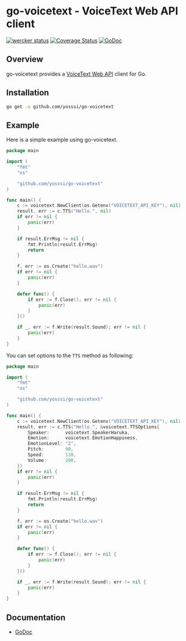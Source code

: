 # go-voicetext - VoiceText Web API client

[![wercker status](https://app.wercker.com/status/d481b39df7a76348daee6a5332b16475/m "wercker status")](https://app.wercker.com/project/bykey/d481b39df7a76348daee6a5332b16475)
[![Coverage Status](https://coveralls.io/repos/yosssi/go-voicetext/badge.png?branch=HEAD)](https://coveralls.io/r/yosssi/go-voicetext?branch=HEAD)
[![GoDoc](https://godoc.org/github.com/yosssi/go-voicetext?status.svg)](https://godoc.org/github.com/yosssi/go-voicetext)

## Overview

go-voicetext provides a [VoiceText Web API](https://cloud.voicetext.jp/webapi) client for Go.

## Installation

```sh
go get -u github.com/yosssi/go-voicetext
```

## Example

Here is a simple example using go-voicetext.

```go
package main

import (
	"fmt"
	"os"

	"github.com/yosssi/go-voicetext"
)

func main() {
	c := voicetext.NewClient(os.Getenv("VOICETEXT_API_KEY"), nil)
	result, err := c.TTS("Hello.", nil)
	if err != nil {
		panic(err)
	}

	if result.ErrMsg != nil {
		fmt.Println(result.ErrMsg)
		return
	}

	f, err := os.Create("hello.wav")
	if err != nil {
		panic(err)
	}

	defer func() {
		if err := f.Close(); err != nil {
			panic(err)
		}
	}()

	if _, err := f.Write(result.Sound); err != nil {
		panic(err)
	}
}
```

You can set options to the `TTS` method as following:

```go
package main

import (
	"fmt"
	"os"

	"github.com/yosssi/go-voicetext"
)

func main() {
	c := voicetext.NewClient(os.Getenv("VOICETEXT_API_KEY"), nil)
	result, err := c.TTS("Hello.", &voicetext.TTSOptions{
		Speaker:      voicetext.SpeakerHaruka,
		Emotion:      voicetext.EmotionHappiness,
		EmotionLevel: "2",
		Pitch:        90,
		Speed:        110,
		Volume:       200,
	})
	if err != nil {
		panic(err)
	}

	if result.ErrMsg != nil {
		fmt.Println(result.ErrMsg)
		return
	}

	f, err := os.Create("hello.wav")
	if err != nil {
		panic(err)
	}

	defer func() {
		if err := f.Close(); err != nil {
			panic(err)
		}
	}()

	if _, err := f.Write(result.Sound); err != nil {
		panic(err)
	}
}
```

## Documentation

* [GoDoc](http://godoc.org/github.com/yosssi/go-voicetext)
